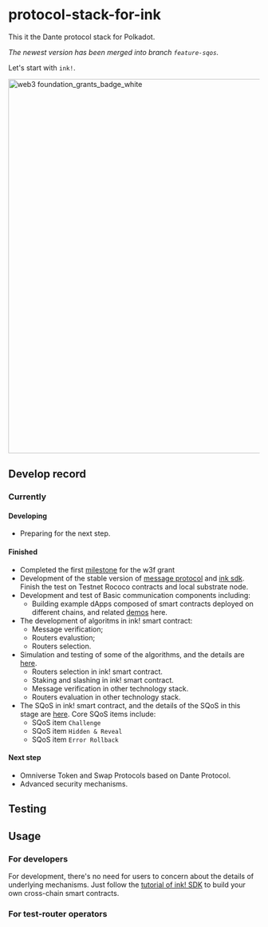 # protocol-stack-for-ink

This it the Dante protocol stack for Polkadot.

*The newest version has been merged into branch `feature-sqos`.*

Let's start with `ink!`. 

<img width="750" alt="web3 foundation_grants_badge_white" src="https://user-images.githubusercontent.com/83746881/187577457-ecf950c6-dfbf-4169-be2f-f03efbf2b674.png">

## Develop record
### Currently
#### Developing
* Preparing for the next step.

#### Finished
* Completed the first [milestone](https://github.com/w3f/Grants-Program/blob/master/applications/Dante_Network.md#milestone-1--service-expression-layer--message-verification--router-credibility-evaluation-algorithms-basic-off-chain-routers-basic-sdk) for the w3f grant
* Development of the stable version of [message protocol](https://github.com/dantenetwork/message-ink/tree/v0.1.0) and [ink sdk](https://github.com/dantenetwork/ink-sdk/tree/v0.1.0). Finish the test on Testnet Rococo contracts and local substrate node.
* Development and test of Basic communication components including:
    * Building example dApps composed of smart contracts deployed on different chains, and related [demos](https://github.com/dantenetwork/cross-chain-demo) here.
* The development of algoritms in ink! smart contract:
    * Message verification;
    * Routers evalustion;
    * Routers selection.
* Simulation and testing of some of the algorithms, and the details are [here]().
    * Routers selection in ink! smart contract.
    * Staking and slashing in ink! smart contract.
    * Message verification in other technology stack.
    * Routers evaluation in other technology stack.
* The SQoS in ink! smart contract, and the details of the SQoS in this stage are [here](https://github.com/w3f/Grants-Program/blob/master/applications/Dante_Network.md#milestone-2--parallel-router-scheduling-algorithms-sqos-off-chain-routers-sdk-testnet). Core SQoS items include: 
    * SQoS item `Challenge`
    * SQoS item `Hidden & Reveal`
    * SQoS item `Error Rollback`


#### Next step
* Omniverse Token and Swap Protocols based on Dante Protocol.
* Advanced security mechanisms.

## Testing


## Usage
### For developers
For development, there's no need for users to concern about the details of underlying mechanisms. Just follow the [tutorial of ink! SDK](https://github.com/dantenetwork/ink-sdk/tree/feature-sqos) to build your own cross-chain smart contracts.

### For test-router operators

